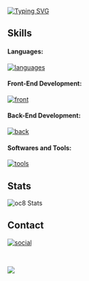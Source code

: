 [![Typing SVG](https://readme-typing-svg.herokuapp.com?font=Fira+Code&weight=500&size=30&pause=1000&vCenter=true&width=600&lines=Hi+there%2C+I'm+Oc%C3%A9an+%F0%9F%8C%8A;I+am+a+full-stack+developer)](#)

## Skills
#### Languages:
[![languages](https://skillicons.dev/icons?i=c,cpp,ts,js,rust,html,css,python,dart)](#)

#### Front-End Development:
[![front](https://skillicons.dev/icons?i=vue,angular,electron,vite,flutter)](#)

#### Back-End Development:
[![back](https://skillicons.dev/icons?i=django,actix,express,nodejs,nest,firebase,postgresql)](#)

#### Softwares and Tools:
[![tools](https://skillicons.dev/icons?i=git,docker,github,aws,azure,vscode,figma)](#)

## Stats
![oc8 Stats](https://github-readme-stats.vercel.app/api?username=oc8)

## Contact
[![social](https://skillicons.dev/icons?i=linkedin)](https://www.linkedin.com/in/oceandroz)

<br />
  
![](https://komarev.com/ghpvc/?username=oc8&color=007bff&label=Profile+Views&style=for-the-badge)

<!--
**oc8/oc8** is a ✨ _special_ ✨ repository because its `README.md` (this file) appears on your GitHub profile.

Here are some ideas to get you started:

- 🔭 I’m currently working on ...
- 🌱 I’m currently learning ...
- 👯 I’m looking to collaborate on ...
- 🤔 I’m looking for help with ...
- 💬 Ask me about ...
- 📫 How to reach me: ...
- 😄 Pronouns: ...
- ⚡ Fun fact: ...
-->
